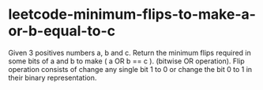# leetcode-minimum-flips-to-make-a-or-b-equal-to-c
Given 3 positives numbers a, b and c. Return the minimum flips required in some bits of a and b to make ( a OR b == c ). (bitwise OR operation). Flip operation consists of change any single bit 1 to 0 or change the bit 0 to 1 in their binary representation.
